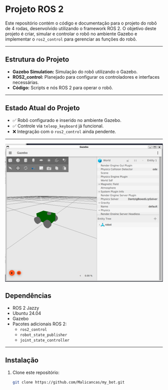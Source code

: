 # Projeto ROS 2

Este repositório contém o código e documentação para o projeto do robô de 4 rodas, desenvolvido utilizando o framework ROS 2. O objetivo deste projeto é criar, simular e controlar o robô no ambiente Gazebo e implementar o `ros2_control` para gerenciar as funções do robô.

---

## Estrutura do Projeto

- **Gazebo Simulation:** Simulação do robô utilizando o Gazebo.
- **ROS2_control:** Planejado para configurar os controladores e interfaces necessárias.
- **Código:** Scripts e nós ROS 2 para operar o robô.

---

## Estado Atual do Projeto

- ✅ Robô configurado e inserido no ambiente Gazebo.
- ✅ Controle via `teleop_keyboard` já funcional.
- ❌ Integração com o `ros2_control` ainda pendente.

---

![Gazebo](assets/gazebo.png)

## Dependências

- ROS 2 Jazzy
- Ubuntu 24.04
- Gazebo
- Pacotes adicionais ROS 2:
  - `ros2_control`
  - `robot_state_publisher`
  - `joint_state_controller`

---

## Instalação

1. Clone este repositório:
   ```bash
   git clone https://github.com/Malicancas/my_bot.git
